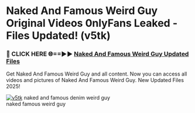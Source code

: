# Naked And Famous Weird Guy Original Videos 0nlyFans Leaked - Files Updated! (v5tk)

<h3>🔴 CLICK HERE 🌐==►► <a href="https://tinyurl.com/up5wt9bj" rel="nofollow">Naked And Famous Weird Guy Updated Files</a></h3>

Get Naked And Famous Weird Guy and all content. Now you can access all videos and pictures of Naked And Famous Weird Guy. New Updated Files 2025!

[![v5tk](https://i.imgur.com/ABiUzMV.gif)](https://tinyurl.com/up5wt9bj)
naked and famous denim weird guy<br>
naked famous weird guy